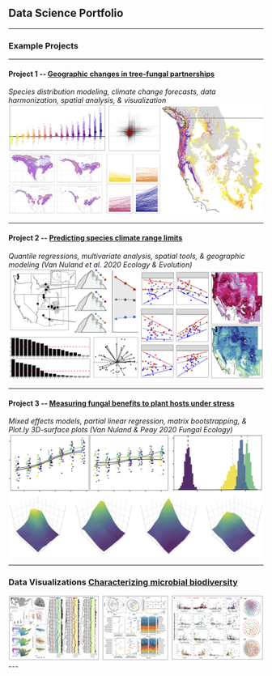 ## Data Science Portfolio

---

### Example Projects

---

#### Project 1 -- [Geographic changes in tree-fungal partnerships](https://mvannuland.github.io/DS_Project_1/)
<em>Species distribution modeling, climate change forecasts, data harmonization, spatial analysis, & visualization</em>
<img src="images/TreeFungal_overlap.cover.png?raw=true"/>

---

#### Project 2 -- [Predicting species climate range limits](https://mvannuland.github.io/DS_Project_2/)
<em>Quantile regressions, multivariate analysis, spatial tools, & geographic modeling (Van Nuland et al. 2020 Ecology & Evolution)</em>
<img src="images/Trait_range_fig2.png?raw=true"/>

---

#### Project 3 -- [Measuring fungal benefits to plant hosts under stress](https://mvannuland.github.io/DS_Project_3/)
<em>Mixed effects models, partial linear regression, matrix bootstrapping, & Plot.ly 3D-surface plots (Van Nuland & Peay 2020 Fungal Ecology)</em>
<img src="images/PinucMyc_coverfig.png?raw=true"/>

---

### Data Visualizations [Characterizing microbial biodiversity](/DataVisualization_page.md)
<img src="images/datavizcover.png?raw=true"/>
---

